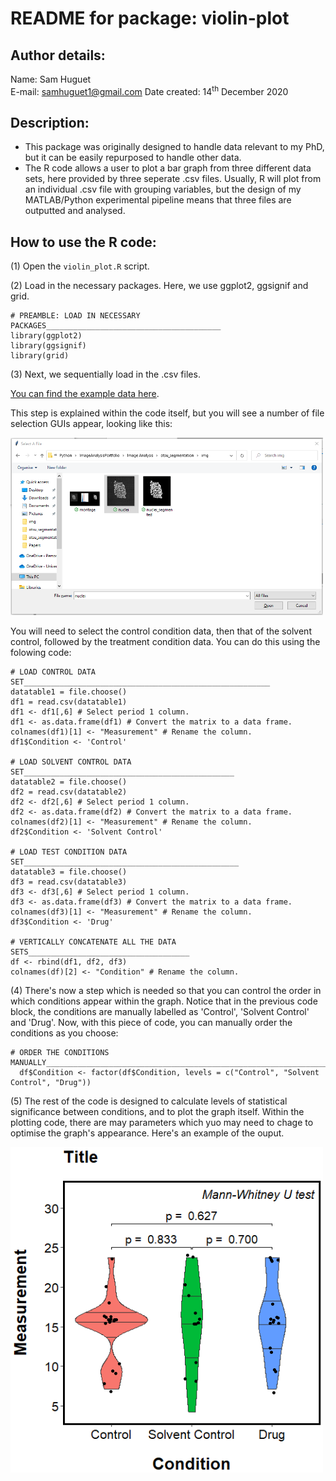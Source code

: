 # README for package: violin-plot

## Author details: 
Name: Sam Huguet  
E-mail: samhuguet1@gmail.com
Date created: 14<sup>th</sup> December 2020

## Description: 
- This package was originally designed to handle data relevant to my PhD, but it can be easily repurposed to handle other data. 
- The R code allows a user to plot a bar graph from three different data sets, here provided by three seperate .csv files. Usually, R will plot from an individual .csv file with grouping variables, but the design of my MATLAB/Python experimental pipeline means that three files are outputted and analysed. 

## How to use the R code: 

(1) Open the ```violin_plot.R``` script. 

(2) Load in the necessary packages. Here, we use ggplot2, ggsignif and grid. 
```
# PREAMBLE: LOAD IN NECESSARY PACKAGES_______________________________________
library(ggplot2)
library(ggsignif)
library(grid)
```
(3) Next, we sequentially load in the .csv files. 

[You can find the example data here](https://github.com/SamHSoftware/R-Graphing-And-Statistics/tree/master/violin-plot/data).  

This step is explained within the code itself, but you will see a number of file selection GUIs appear, looking like this: 

<img src="https://github.com/SamHSoftware/R-Graphing-And-Statistics/blob/master/violin-plot/img/File%20selection.PNG?raw=true" alt="File selection GUI" width="500"/>  

You will need to select the control condition data, then that of the solvent control, followed by the treatment condition data. You can do this using the folowing code: 
```
# LOAD CONTROL DATA SET_______________________________________________________
datatable1 = file.choose()
df1 = read.csv(datatable1)
df1 <- df1[,6] # Select period 1 column.
df1 <- as.data.frame(df1) # Convert the matrix to a data frame.
colnames(df1)[1] <- "Measurement" # Rename the column. 
df1$Condition <- 'Control'

# LOAD SOLVENT CONTROL DATA SET_______________________________________________
datatable2 = file.choose()
df2 = read.csv(datatable2)
df2 <- df2[,6] # Select period 1 column.
df2 <- as.data.frame(df2) # Convert the matrix to a data frame.
colnames(df2)[1] <- "Measurement" # Rename the column. 
df2$Condition <- 'Solvent Control'

# LOAD TEST CONDITION DATA SET________________________________________________
datatable3 = file.choose()
df3 = read.csv(datatable3)
df3 <- df3[,6] # Select period 1 column.
df3 <- as.data.frame(df3) # Convert the matrix to a data frame.
colnames(df3)[1] <- "Measurement" # Rename the column. 
df3$Condition <- 'Drug'

# VERTICALLY CONCATENATE ALL THE DATA SETS____________________________________
df <- rbind(df1, df2, df3)
colnames(df)[2] <- "Condition" # Rename the column. 
```

(4) There's now a step which is needed so that you can control the order in which conditions appear within the graph. Notice that in the previous code block, the conditions are manually labelled as 'Control', 'Solvent Control' and 'Drug'. Now, with this piece of code, you can manually order the conditions as you choose: 
```
# ORDER THE CONDITIONS MANUALLY____________________________________________________________________________
  df$Condition <- factor(df$Condition, levels = c("Control", "Solvent Control", "Drug"))
```

(5) The rest of the code is designed to calculate levels of statistical significance between conditions, and to plot the graph itself. Within the plotting code, there are may parameters which yuo may need to chage to optimise the graph's appearance. Here's an example of  the ouput. 

<img src="https://github.com/SamHSoftware/R-Graphing-And-Statistics/blob/master/violin-plot/img/violin_plot.PNG?raw=true" alt="The violin plot" width="500"/>  